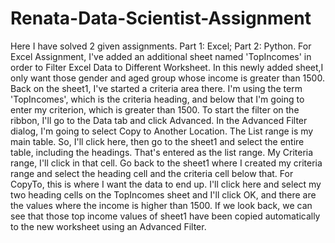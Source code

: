 # Renata-Data-Scientist-Assignment
Here I have solved 2 given assignments.  Part 1: Excel; Part 2: Python.
             For Excel Assignment, I've added an additional sheet named 'TopIncomes' in order to Filter Excel Data to Different Worksheet.
In this newly added sheet,I only want those gender and aged group whose income is greater than 1500. Back on the sheet1, I've started a criteria area there. I'm using the term 'TopIncomes', which is the criteria heading, and below that I'm going to enter my criterion, which is greater than 1500.
To start the filter on the ribbon, I'll go to the Data tab and click Advanced. In the Advanced Filter dialog, I'm going to select Copy to Another Location. The List range is my main table. So, I'll click here, then go to the sheet1 and select the entire table, including the headings. That's entered as the list range. My Criteria range, I'll click in that cell. Go back to the  sheet1  where I created my criteria range and select the heading cell and the criteria cell below that. For CopyTo, this is where I want the data to end up. I'll click here and select my two heading cells on the TopIncomes sheet and I'll click OK, and there are the values where the income is higher than 1500. If we look back, we can see that  those top income values of sheet1 have been copied automatically to the new worksheet using an Advanced Filter.





